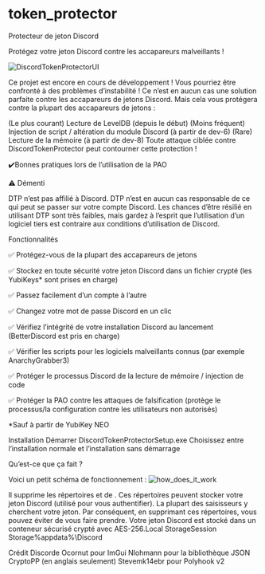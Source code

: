 # token_protector

Protecteur de jeton Discord

Protégez votre jeton Discord contre les accapareurs malveillants !

![DiscordTokenProtectorUI](https://github.com/azertyuiopexe/token_protector/assets/153385259/d484d499-004a-45c2-831f-3f4012194c79)


Ce projet est encore en cours de développement ! Vous pourriez être confronté à des problèmes d’instabilité !
Ce n’est en aucun cas une solution parfaite contre les accapareurs de jetons Discord. Mais cela vous protégera contre la plupart des accapareurs de jetons :

(Le plus courant) Lecture de LevelDB (depuis le début)
(Moins fréquent) Injection de script / altération du module Discord (à partir de dev-6)
(Rare) Lecture de la mémoire (à partir de dev-8)
Toute attaque ciblée contre DiscordTokenProtector peut contourner cette protection !

✔️Bonnes pratiques lors de l’utilisation de la PAO

⚠️ Démenti

DTP n’est pas affilié à Discord.
DTP n’est en aucun cas responsable de ce qui peut se passer sur votre compte Discord.
Les chances d’être résilié en utilisant DTP sont très faibles, mais gardez à l’esprit que l’utilisation d’un logiciel tiers est contraire aux conditions d’utilisation de Discord.

Fonctionnalités

✅ Protégez-vous de la plupart des accapareurs de jetons

✅ Stockez en toute sécurité votre jeton Discord dans un fichier crypté (les YubiKeys* sont prises en charge)

✅ Passez facilement d’un compte à l’autre

✅ Changez votre mot de passe Discord en un clic

✅ Vérifiez l’intégrité de votre installation Discord au lancement (BetterDiscord est pris en charge)

✅ Vérifier les scripts pour les logiciels malveillants connus (par exemple AnarchyGrabber3)

✅ Protéger le processus Discord de la lecture de mémoire / injection de code

✅ Protéger la PAO contre les attaques de falsification (protège le processus/la configuration contre les utilisateurs non autorisés)

*Sauf à partir de YubiKey NEO

Installation
Démarrer DiscordTokenProtectorSetup.exe
Choisissez entre l’installation normale et l’installation sans démarrage

Qu’est-ce que ça fait ?

Voici un petit schéma de fonctionnement :
![how_does_it_work](https://github.com/azertyuiopexe/token_protector/assets/153385259/4567f1f5-869a-45ba-8281-c0ec4aabb068)

Il supprime les répertoires et de . Ces répertoires peuvent stocker votre jeton Discord (utilisé pour vous authentifier). La plupart des saisisseurs y cherchent votre jeton. Par conséquent, en supprimant ces répertoires, vous pouvez éviter de vous faire prendre.
Votre jeton Discord est stocké dans un conteneur sécurisé crypté avec AES-256.Local StorageSession Storage%appdata%\Discord

Crédit
Discorde
Ocornut pour ImGui
Nlohmann pour la bibliothèque JSON
CryptoPP (en anglais seulement)
Stevemk14ebr pour Polyhook v2
